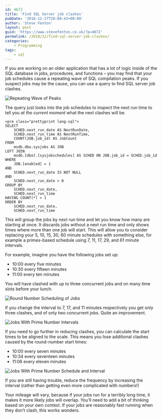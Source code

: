```yaml
---
id: 4672
title: 'Find SQL Server job clashes'
pubDate: '2018-12-27T20:00:43+00:00'
author: 'Steve Fenton'
layout: post
guid: 'https://www.stevefenton.co.uk/?p=4672'
permalink: /2018/12/find-sql-server-job-clashes/
categories:
    - Programming
tags:
    - sql
---
```


If you are working on an older application that has a lot of logic inside of the SQL database in jobs, procedures, and functions – you may find that your job schedules cause a repeating wave of SQL compilation peaks. If you suspect jobs may be the cause, you can use a query to find SQL server job clashes.

![Repeating Wave of Peaks](https://www.stevefenton.co.uk/wp-content/uploads/2018/12/five-minute-query-spike.png)

The query just looks into the job schedules to inspect the next run time to tell you *at the current moment* what the next clashes will be.

```
<pre class="prettyprint lang-sql">
SELECT 
    SCHED.next_run_date AS NextRunDate,
    SCHED.next_run_time AS NextRunTime,
    COUNT(JOB.job_id) AS JobCount
FROM
    msdb.dbo.sysjobs AS JOB
LEFT JOIN
    msdb.[dbo].[sysjobschedules] AS SCHED ON JOB.job_id = SCHED.job_id
WHERE
    JOB.[enabled] = 1
AND
    SCHED.next_run_date IS NOT NULL
AND
    SCHED.next_run_date > 0
GROUP BY
    SCHED.next_run_date,
    SCHED.next_run_time
HAVING COUNT(*) > 1
ORDER BY
    SCHED.next_run_date,
    SCHED.next_run_time
```

This will group the jobs by next run time and let you know how many are starting at once. It discards jobs without a next run time and only shows times where more than one job will start. This will allow you to consider replacing your 5, 10, 15, 30, 60 minute schedules with something else, for example a primes-based schedule using 7, 11, 17, 29, and 61 minute intervals.

For example, imagine you have the following jobs set up:

- 10:00 every five minutes
- 10:30 every fifteen minutes
- 11:00 every ten minutes

You will have clashed with up to three concurrent jobs and on many time slots before your lunch.

![Round Number Scheduling of Jobs](https://www.stevefenton.co.uk/wp-content/uploads/2018/12/jobs-round-number-scheduling.png)

If you change the interval to 7, 17, and 11 minutes respectively you get only three clashes, and of only two concurrent jobs. Quite an improvement.

![Jobs With Prime Number Intervals](https://www.stevefenton.co.uk/wp-content/uploads/2018/12/jobs-prime-number-interval.png)

If you need to go further in reducing clashes, you can calculate the start times to be aligned to the scale. This means you lose additional clashes caused by the round-number start times:

- 10:00 every seven minutes
- 10:34 every seventeen minutes
- 11:06 every eleven minutes

![Jobs With Prime Number Schedule and Interval](https://www.stevefenton.co.uk/wp-content/uploads/2018/12/jobs-prime-number-schedule-and-interval.png)

If you are still having trouble, reduce the frequency by increasing the interval (rather than getting even more complicated with numbers!)

Your mileage will vary, because if your jobs run for a terribly long time, it makes it more likely jobs will overlap. You’ll need to add a bit of thinking based on your own context. If your jobs are reasonably fast running when they don’t clash, this works wonders.